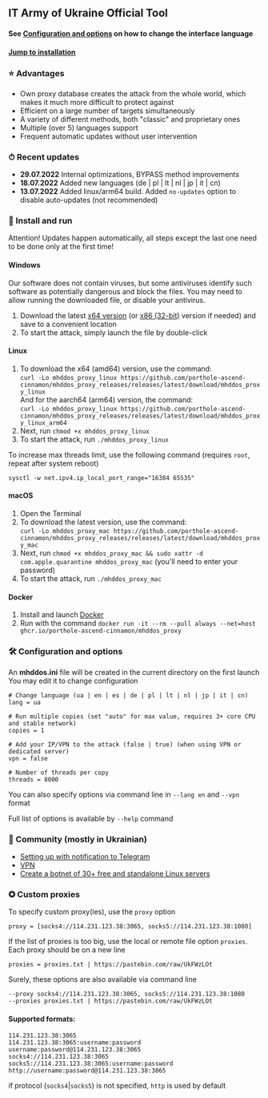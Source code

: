 ## IT Army of Ukraine Official Tool

#### See [Configuration and options](#-configuration-and-options) on how to change the interface language 
#### [Jump to installation](#-install-and-run)

### ⭐ Advantages

- Own proxy database creates the attack from the whole world, which makes it much more difficult to protect against
- Efficient on a large number of targets simultaneously
- A variety of different methods, both "classic" and proprietary ones
- Multiple (over 5) languages support 
- Frequent automatic updates without user intervention

### ⏱ Recent updates

- **29.07.2022** Internal optimizations, BYPASS method improvements
- **18.07.2022** Added new languages (de | pl | lt | nl | jp | it | cn)
- **13.07.2022** Added linux/arm64 build. Added `no-updates` option to disable auto-updates (not recommended)

### 💽 Install and run 

Attention! Updates happen automatically, all steps except the last one need to be done only at the first time!

#### Windows

Our software does not contain viruses, but some antiviruses identify such software as potentially dangerous and block the files.
You may need to allow running the downloaded file, or disable your antivirus.

1. Download the latest [x64 version](https://github.com/porthole-ascend-cinnamon/mhddos_proxy_releases/releases/latest/download/mhddos_proxy_win.exe)
   (or [x86 (32-bit)](https://github.com/porthole-ascend-cinnamon/mhddos_proxy_releases/releases/latest/download/mhddos_proxy_win_x86.exe) version if needed)
   and save to a convenient location
2. To start the attack, simply launch the file by double-click

#### Linux

1. To download the x64 (amd64) version, use the command:  
`curl -Lo mhddos_proxy_linux https://github.com/porthole-ascend-cinnamon/mhddos_proxy_releases/releases/latest/download/mhddos_proxy_linux`  
And for the aarch64 (arm64) version, the command:  
`curl -Lo mhddos_proxy_linux https://github.com/porthole-ascend-cinnamon/mhddos_proxy_releases/releases/latest/download/mhddos_proxy_linux_arm64`  
2. Next, run `chmod +x mhddos_proxy_linux`
3. To start the attack, run `./mhddos_proxy_linux`

To increase max threads limit, use the following command (requires `root`, repeat after system reboot)
```
sysctl -w net.ipv4.ip_local_port_range="16384 65535"
```

#### macOS

1. Open the Terminal
2. To download the latest version, use the command:  
`curl -Lo mhddos_proxy_mac https://github.com/porthole-ascend-cinnamon/mhddos_proxy_releases/releases/latest/download/mhddos_proxy_mac`
3. Next, run `chmod +x mhddos_proxy_mac && sudo xattr -d com.apple.quarantine mhddos_proxy_mac` (you'll need to enter your password)
4. To start the attack, run `./mhddos_proxy_mac`

#### Docker

1. Install and launch [Docker](https://docs.docker.com/desktop/#download-and-install)
2. Run with the command `docker run -it --rm --pull always --net=host ghcr.io/porthole-ascend-cinnamon/mhddos_proxy`

### 🛠 Configuration and options

An **mhddos.ini** file will be created in the current directory on the first launch  
You may edit it to change configuration

    # Change language (ua | en | es | de | pl | lt | nl | jp | it | cn)
    lang = ua

    # Run multiple copies (set "auto" for max value, requires 3+ core CPU and stable network)
    copies = 1

    # Add your IP/VPN to the attack (false | true) (when using VPN or dedicated server)
    vpn = false

    # Number of threads per copy
    threads = 8000

You can also specify options via command line in `--lang en` and `--vpn` format

Full list of options is available by `--help` command

### 🐳 Community (mostly in Ukrainian)

- [Setting up with notification to Telegram](https://github.com/sadviq99/mhddos_proxy-setup)
- [VPN](https://auto-ddos.notion.site/VPN-5e45e0aadccc449e83fea45d56385b54)
- [Create a botnet of 30+ free and standalone Linux servers](https://auto-ddos.notion.site/dd91326ed30140208383ffedd0f13e5c)

### ✪ Custom proxies

To specify custom proxy(ies), use the `proxy` option

    proxy = [socks4://114.231.123.38:3065, socks5://114.231.123.38:1080]

If the list of proxies is too big, use the local or remote file option `proxies`. 
Each proxy should be on a new line

    proxies = proxies.txt | https://pastebin.com/raw/UkFWzLOt

Surely, these options are also available via command line

    --proxy socks4://114.231.123.38:3065, socks5://114.231.123.38:1080
    --proxies proxies.txt | https://pastebin.com/raw/UkFWzLOt

#### Supported formats:

    114.231.123.38:3065
    114.231.123.38:3065:username:password
    username:password@114.231.123.38:3065
    socks4://114.231.123.38:3065
    socks5://114.231.123.38:3065:username:password
    http://username:password@114.231.123.38:3065

if protocol (`socks4`|`socks5`) is not specified, `http` is used by default
